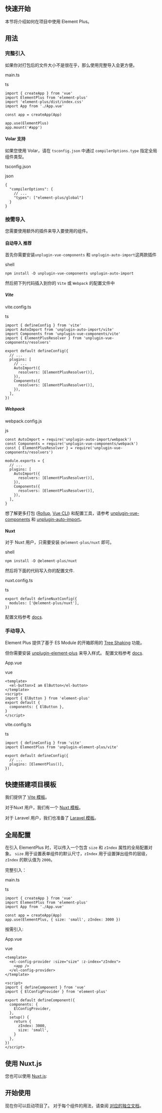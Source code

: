 ## 快速开始 [](#快速开始)

本节将介绍如何在项目中使用 Element Plus。

## 用法 [](#用法)

### 完整引入 [](#完整引入)

如果你对打包后的文件大小不是很在乎，那么使用完整导入会更方便。

main.ts

ts

```
import { createApp } from 'vue'
import ElementPlus from 'element-plus'
import 'element-plus/dist/index.css'
import App from './App.vue'

const app = createApp(App)

app.use(ElementPlus)
app.mount('#app')
```

#### Volar 支持 [](#volar-支持)

如果您使用 Volar，请在 `tsconfig.json` 中通过 `compilerOptions.type` 指定全局组件类型。

tsconfig.json

json

```
{
  "compilerOptions": {
    // ...
    "types": ["element-plus/global"]
  }
}
```

### 按需导入 [](#按需导入)

您需要使用额外的插件来导入要使用的组件。

#### 自动导入 推荐 [](#自动导入-推荐)

首先你需要安装`unplugin-vue-components` 和 `unplugin-auto-import`这两款插件

shell

```
npm install -D unplugin-vue-components unplugin-auto-import
```

然后把下列代码插入到你的 `Vite` 或 `Webpack` 的配置文件中

##### Vite [](#vite)

vite.config.ts

ts

```
import { defineConfig } from 'vite'
import AutoImport from 'unplugin-auto-import/vite'
import Components from 'unplugin-vue-components/vite'
import { ElementPlusResolver } from 'unplugin-vue-components/resolvers'

export default defineConfig({
  // ...
  plugins: [
    // ...
    AutoImport({
      resolvers: [ElementPlusResolver()],
    }),
    Components({
      resolvers: [ElementPlusResolver()],
    }),
  ],
})
```

##### Webpack [](#webpack)

webpack.config.js

js

```
const AutoImport = require('unplugin-auto-import/webpack')
const Components = require('unplugin-vue-components/webpack')
const { ElementPlusResolver } = require('unplugin-vue-components/resolvers')

module.exports = {
  // ...
  plugins: [
    AutoImport({
      resolvers: [ElementPlusResolver()],
    }),
    Components({
      resolvers: [ElementPlusResolver()],
    }),
  ],
}
```

想了解更多打包 ([Rollup](https://rollupjs.org/), [Vue CLI](https://cli.vuejs.org/)) 和配置工具，请参考 [unplugin-vue-components](https://github.com/antfu/unplugin-vue-components#installation) 和 [unplugin-auto-import](https://github.com/antfu/unplugin-auto-import#install)。

#### Nuxt [](#nuxt)

对于 Nuxt 用户，只需要安装 `@element-plus/nuxt` 即可。

shell

```
npm install -D @element-plus/nuxt
```

然后将下面的代码写入你的配置文件.

nuxt.config.ts

ts

```
export default defineNuxtConfig({
  modules: ['@element-plus/nuxt'],
})
```

配置文档参考 [docs](https://github.com/element-plus/element-plus-nuxt#readme).

### 手动导入 [](#手动导入)

Element Plus 提供了基于 ES Module 的开箱即用的 [Tree Shaking](https://webpack.js.org/guides/tree-shaking/) 功能。

但你需要安装 [unplugin-element-plus](https://github.com/element-plus/unplugin-element-plus) 来导入样式。 配置文档参考 [docs](https://github.com/element-plus/unplugin-element-plus#readme).

App.vue

vue

```
<template>
  <el-button>I am ElButton</el-button>
</template>
<script>
import { ElButton } from 'element-plus'
export default {
  components: { ElButton },
}
</script>
```

vite.config.ts

ts

```
import { defineConfig } from 'vite'
import ElementPlus from 'unplugin-element-plus/vite'

export default defineConfig({
  // ...
  plugins: [ElementPlus()],
})
```

## 快捷搭建项目模板 [](#快捷搭建项目模板)

我们提供了 [Vite 模板](https://github.com/element-plus/element-plus-vite-starter)。

对于Nuxt 用户，我们有一个 [Nuxt 模板](https://github.com/element-plus/element-plus-nuxt-starter)。

对于 Laravel 用户，我们也准备了 [Laravel 模板](https://github.com/element-plus/element-plus-in-laravel-starter)。

## 全局配置 [](#全局配置)

在引入 ElementPlus 时，可以传入一个包含 `size` 和 `zIndex` 属性的全局配置对象。 `size` 用于设置表单组件的默认尺寸，`zIndex` 用于设置弹出组件的层级，`zIndex` 的默认值为 `2000`。

完整引入：

main.ts

ts

```
import { createApp } from 'vue'
import ElementPlus from 'element-plus'
import App from './App.vue'

const app = createApp(App)
app.use(ElementPlus, { size: 'small', zIndex: 3000 })
```

按需引入:

App.vue

vue

```
<template>
  <el-config-provider :size="size" :z-index="zIndex">
    <app />
  </el-config-provider>
</template>

<script>
import { defineComponent } from 'vue'
import { ElConfigProvider } from 'element-plus'

export default defineComponent({
  components: {
    ElConfigProvider,
  },
  setup() {
    return {
      zIndex: 3000,
      size: 'small',
    }
  },
})
</script>
```

## 使用 Nuxt.js [](#使用-nuxt-js)

您也可以使用 [Nuxt.js](https://nuxt.com/):

## 开始使用 [](#开始使用)

现在你可以启动项目了。 对于每个组件的用法，请查阅 [对应的独立文档](https://element-plus.org/en-US/component/button.html)。